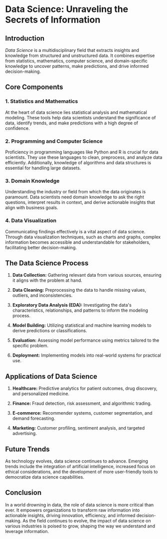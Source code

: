 # Data Science: Unraveling the Secrets of Information

## Introduction

*Data Science* is a multidisciplinary field that extracts insights and knowledge from structured and unstructured data. It combines expertise from statistics, mathematics, computer science, and domain-specific knowledge to uncover patterns, make predictions, and drive informed decision-making.

## Core Components

### 1. **Statistics and Mathematics**

At the heart of data science lies statistical analysis and mathematical modeling. These tools help data scientists understand the significance of data, identify trends, and make predictions with a high degree of confidence.

### 2. **Programming and Computer Science**

Proficiency in programming languages like Python and R is crucial for data scientists. They use these languages to clean, preprocess, and analyze data efficiently. Additionally, knowledge of algorithms and data structures is essential for handling large datasets.

### 3. **Domain Knowledge**

Understanding the industry or field from which the data originates is paramount. Data scientists need domain knowledge to ask the right questions, interpret results in context, and derive actionable insights that align with business goals.

### 4. **Data Visualization**

Communicating findings effectively is a vital aspect of data science. Through data visualization techniques, such as charts and graphs, complex information becomes accessible and understandable for stakeholders, facilitating better decision-making.

## The Data Science Process

1. **Data Collection:** Gathering relevant data from various sources, ensuring it aligns with the problem at hand.

2. **Data Cleaning:** Preprocessing the data to handle missing values, outliers, and inconsistencies.

3. **Exploratory Data Analysis (EDA):** Investigating the data's characteristics, relationships, and patterns to inform the modeling process.

4. **Model Building:** Utilizing statistical and machine learning models to derive predictions or classifications.

5. **Evaluation:** Assessing model performance using metrics tailored to the specific problem.

6. **Deployment:** Implementing models into real-world systems for practical use.

## Applications of Data Science

1. **Healthcare:** Predictive analytics for patient outcomes, drug discovery, and personalized medicine.

2. **Finance:** Fraud detection, risk assessment, and algorithmic trading.

3. **E-commerce:** Recommender systems, customer segmentation, and demand forecasting.

4. **Marketing:** Customer profiling, sentiment analysis, and targeted advertising.

## Future Trends

As technology evolves, data science continues to advance. Emerging trends include the integration of artificial intelligence, increased focus on ethical considerations, and the development of more user-friendly tools to democratize data science capabilities.

## Conclusion

In a world drowning in data, the role of data science is more critical than ever. It empowers organizations to transform raw information into actionable insights, driving innovation, efficiency, and informed decision-making. As the field continues to evolve, the impact of data science on various industries is poised to grow, shaping the way we understand and leverage information.
